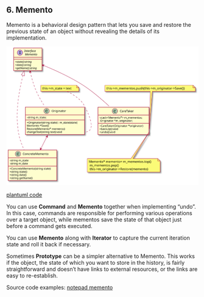 

## 6. Memento

Memento is a behavioral design pattern that lets you save and restore the previous state of an object without revealing the details of its implementation.


![PlantUML model](diagrams/notepad_memento.svg)

[plantuml code](diagrams/notepad_memento.puml)

You can use **Command** and **Memento** together when implementing “undo”. In this case, commands are responsible for performing various operations over a target object, while mementos save the state of that object just before a command gets executed.

You can use **Memento** along with **Iterator** to capture the current iteration state and roll it back if necessary.

Sometimes **Prototype** can be a simpler alternative to Memento. This works if the object, the state of which you want to store in the history, is fairly straightforward and doesn’t have links to external resources, or the links are easy to re-establish.

Source code examples:
[notepad memento](../../../DesignPatern/src/Behavioral/Memento/notepad_memento.cpp)



